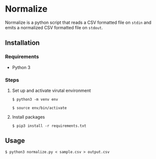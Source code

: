 # Normalize

Normalize is a python script that reads a CSV formatted file on `stdin` and emits a normalized CSV formatted file on `stdout`.

## Installation

### Requirements

* Python 3

### Steps

1. Set up and activate virutal environment

    `$ python3 -m venv env`

    `$ source env/bin/activate`

2. Install packages

    `$ pip3 install -r requirements.txt`

## Usage

`$ python3 normalize.py < sample.csv > output.csv`
